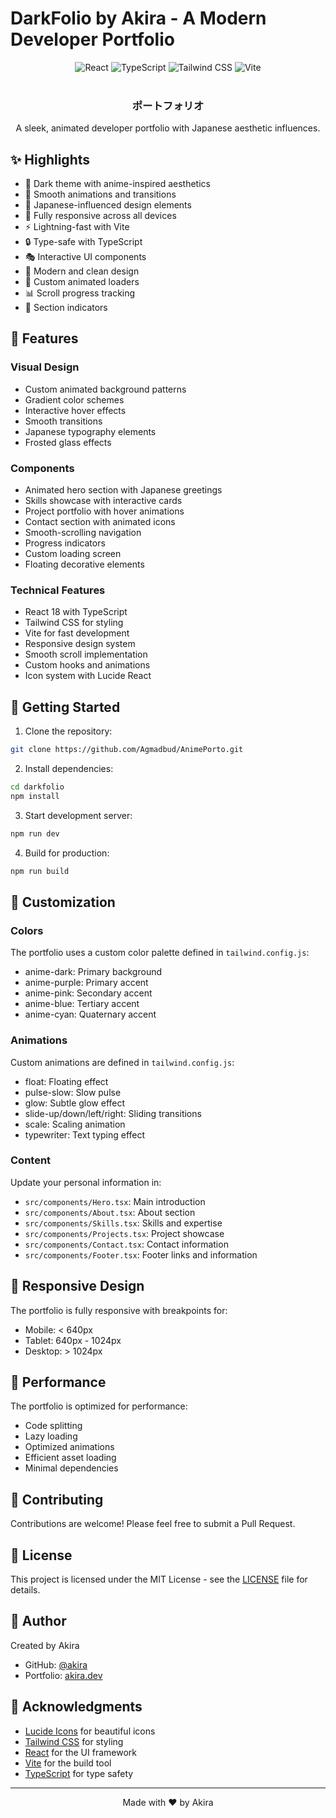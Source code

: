 # DarkFolio by Akira - A Modern Developer Portfolio

<div align="center">
  <img src="https://img.shields.io/badge/React-20232A?style=for-the-badge&logo=react&logoColor=61DAFB" alt="React" />
  <img src="https://img.shields.io/badge/TypeScript-007ACC?style=for-the-badge&logo=typescript&logoColor=white" alt="TypeScript" />
  <img src="https://img.shields.io/badge/Tailwind_CSS-38B2AC?style=for-the-badge&logo=tailwind-css&logoColor=white" alt="Tailwind CSS" />
  <img src="https://img.shields.io/badge/Vite-B73BFE?style=for-the-badge&logo=vite&logoColor=FFD62E" alt="Vite" />
</div>

<br>

<div align="center">
  <h3>
    ポートフォリオ
  </h3>
  <p>A sleek, animated developer portfolio with Japanese aesthetic influences.</p>
</div>

## ✨ Highlights

- 🌙 Dark theme with anime-inspired aesthetics
- 💫 Smooth animations and transitions
- 🎨 Japanese-influenced design elements
- 📱 Fully responsive across all devices
- ⚡ Lightning-fast with Vite
- 🔒 Type-safe with TypeScript
- 🎭 Interactive UI components
- 🌟 Modern and clean design
- 🎨 Custom animated loaders
- 📊 Scroll progress tracking
- 🎯 Section indicators

## 🎯 Features

### Visual Design
- Custom animated background patterns
- Gradient color schemes
- Interactive hover effects
- Smooth transitions
- Japanese typography elements
- Frosted glass effects

### Components
- Animated hero section with Japanese greetings
- Skills showcase with interactive cards
- Project portfolio with hover animations
- Contact section with animated icons
- Smooth-scrolling navigation
- Progress indicators
- Custom loading screen
- Floating decorative elements

### Technical Features
- React 18 with TypeScript
- Tailwind CSS for styling
- Vite for fast development
- Responsive design system
- Smooth scroll implementation
- Custom hooks and animations
- Icon system with Lucide React

## 🚀 Getting Started

1. Clone the repository:
```bash
git clone https://github.com/Agmadbud/AnimePorto.git
```

2. Install dependencies:
```bash
cd darkfolio
npm install
```

3. Start development server:
```bash
npm run dev
```

4. Build for production:
```bash
npm run build
```

## 🎨 Customization

### Colors
The portfolio uses a custom color palette defined in `tailwind.config.js`:
- anime-dark: Primary background
- anime-purple: Primary accent
- anime-pink: Secondary accent
- anime-blue: Tertiary accent
- anime-cyan: Quaternary accent

### Animations
Custom animations are defined in `tailwind.config.js`:
- float: Floating effect
- pulse-slow: Slow pulse
- glow: Subtle glow effect
- slide-up/down/left/right: Sliding transitions
- scale: Scaling animation
- typewriter: Text typing effect

### Content
Update your personal information in:
- `src/components/Hero.tsx`: Main introduction
- `src/components/About.tsx`: About section
- `src/components/Skills.tsx`: Skills and expertise
- `src/components/Projects.tsx`: Project showcase
- `src/components/Contact.tsx`: Contact information
- `src/components/Footer.tsx`: Footer links and information

## 📱 Responsive Design

The portfolio is fully responsive with breakpoints for:
- Mobile: < 640px
- Tablet: 640px - 1024px
- Desktop: > 1024px

## 🌟 Performance

The portfolio is optimized for performance:
- Code splitting
- Lazy loading
- Optimized animations
- Efficient asset loading
- Minimal dependencies

## 🤝 Contributing

Contributions are welcome! Please feel free to submit a Pull Request.

## 📄 License

This project is licensed under the MIT License - see the [LICENSE](LICENSE) file for details.

## 👤 Author

Created by Akira
- GitHub: [@akira](https://github.com/akira)
- Portfolio: [akira.dev](https://akiraporto.vercel.app/)

## 🌟 Acknowledgments

- [Lucide Icons](https://lucide.dev/) for beautiful icons
- [Tailwind CSS](https://tailwindcss.com/) for styling
- [React](https://reactjs.org/) for the UI framework
- [Vite](https://vitejs.dev/) for the build tool
- [TypeScript](https://www.typescriptlang.org/) for type safety

---

<div align="center">
  Made with ❤️ by Akira
</div>
